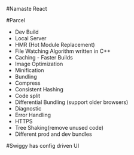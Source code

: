 
#Namaste React 

#Parcel
- Dev Build
- Local Server
- HMR (Hot Module Replacement)
- File Watching Algorithm written in C++
- Caching - Faster Builds
- Image Optimization
- Minification
- Bundling
- Compress
- Consistent Hashing 
- Code split
- Differential Bundling (support older browsers)
- Diagnostic
- Error Handling
- HTTPS
- Tree Shaking(remove unused code)
- Different prod and dev bundles





#Swiggy has config driven UI

